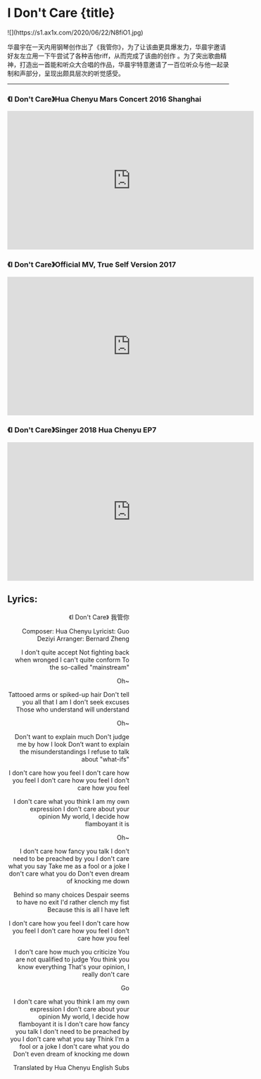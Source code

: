 # I Don't Care {title}
<div class="background" markdown="1">
![](https://s1.ax1x.com/2020/06/22/N8fiO1.jpg)
</div>

华晨宇在一天内用钢琴创作出了《我管你》，为了让该曲更具爆发力，华晨宇邀请好友左立用一下午尝试了各种吉他riff，从而完成了该曲的创作 。为了突出歌曲精神，打造出一首能和听众大合唱的作品，华晨宇特意邀请了一百位听众与他一起录制和声部分，呈现出颇具层次的听觉感受。

---------------------------------

### 《I Don't Care》Hua Chenyu Mars Concert 2016 Shanghai

<iframe width="560" height="315" src="https://www.youtube.com/embed/5vn6-E-jwOc" frameborder="0" allow="accelerometer; autoplay; encrypted-media; gyroscope; picture-in-picture" allowfullscreen></iframe>

### 《I Don't Care》Official MV, True Self Version 2017

<iframe width="560" height="315" src="https://www.youtube.com/embed/54uJng6GvC8" frameborder="0" allow="accelerometer; autoplay; encrypted-media; gyroscope; picture-in-picture" allowfullscreen></iframe>

### 《I Don't Care》Singer 2018 Hua Chenyu EP7

<iframe width="560" height="315" src="https://www.youtube.com/embed/fXO4_rsjgrU" frameborder="0" allow="accelerometer; autoplay; encrypted-media; gyroscope; picture-in-picture" allowfullscreen></iframe>

## Lyrics:
<div class="box">
<div class="lyrics" style="width: 55%; text-align: right">
《I Don't Care》
   我管你

Composer: Hua Chenyu
Lyricist: Guo Deziyi
Arranger: Bernard Zheng

I don't quite accept
Not fighting back when wronged
I can't quite conform
To the so-called "mainstream"

Oh~

Tattooed arms or spiked-up hair
Don't tell you all that I am
I don't seek excuses
Those who understand will understand

Oh~

Don't want to explain much
Don't judge me by how I look
Don’t want to explain the misunderstandings
I refuse to talk about "what-ifs"

I don't care how you feel
I don't care how you feel
I don't care how you feel
I don't care how you feel

I don't care what you think
I am my own expression
I don't care about your opinion
My world, I decide how flamboyant it is

Oh~

I don't care how fancy you talk
I don't need to be preached by you
I don't care what you say
Take me as a fool or a joke
I don't care what you do
Don't even dream of knocking me down

Behind so many choices
Despair seems to have no exit
I'd rather clench my fist
Because this is all I have left

I don't care how you feel
I don't care how you feel
I don't care how you feel
I don't care how you feel

I don't care how much you criticize
You are not qualified to judge
You think you know everything
That's your opinion, I really don't care

Go

I don't care what you think
I am my own expression
I don't care about your opinion
My world, I decide how flamboyant it is
I don't care how fancy you talk
I don't need to be preached by you
I don't care what you say
Think I'm a fool or a joke
I don't care what you do
Don't even dream of knocking me down

Translated by Hua Chenyu English Subs
</div>